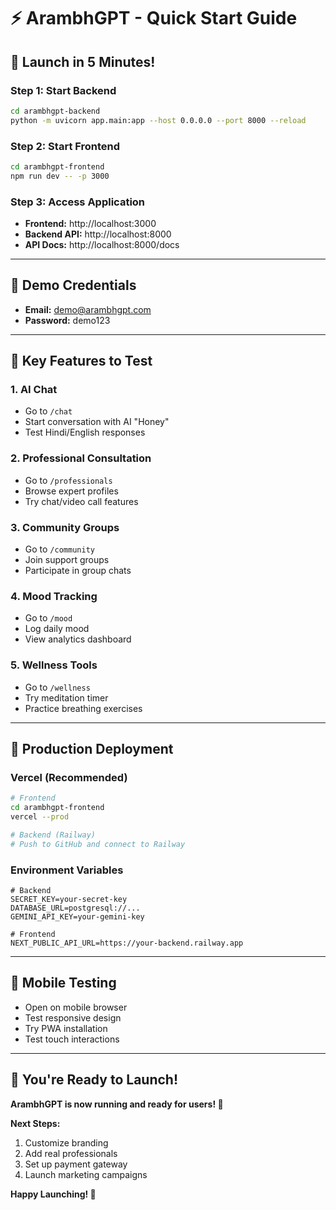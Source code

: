 # ⚡ ArambhGPT - Quick Start Guide

## 🚀 **Launch in 5 Minutes!**

### **Step 1: Start Backend**
```bash
cd arambhgpt-backend
python -m uvicorn app.main:app --host 0.0.0.0 --port 8000 --reload
```

### **Step 2: Start Frontend**
```bash
cd arambhgpt-frontend  
npm run dev -- -p 3000
```

### **Step 3: Access Application**
- **Frontend:** http://localhost:3000
- **Backend API:** http://localhost:8000
- **API Docs:** http://localhost:8000/docs

---

## 🎯 **Demo Credentials**
- **Email:** demo@arambhgpt.com
- **Password:** demo123

---

## 🌟 **Key Features to Test**

### **1. AI Chat** 
- Go to `/chat`
- Start conversation with AI "Honey"
- Test Hindi/English responses

### **2. Professional Consultation**
- Go to `/professionals`
- Browse expert profiles
- Try chat/video call features

### **3. Community Groups**
- Go to `/community`
- Join support groups
- Participate in group chats

### **4. Mood Tracking**
- Go to `/mood`
- Log daily mood
- View analytics dashboard

### **5. Wellness Tools**
- Go to `/wellness`
- Try meditation timer
- Practice breathing exercises

---

## 🔧 **Production Deployment**

### **Vercel (Recommended)**
```bash
# Frontend
cd arambhgpt-frontend
vercel --prod

# Backend (Railway)
# Push to GitHub and connect to Railway
```

### **Environment Variables**
```env
# Backend
SECRET_KEY=your-secret-key
DATABASE_URL=postgresql://...
GEMINI_API_KEY=your-gemini-key

# Frontend  
NEXT_PUBLIC_API_URL=https://your-backend.railway.app
```

---

## 📱 **Mobile Testing**
- Open on mobile browser
- Test responsive design
- Try PWA installation
- Test touch interactions

---

## 🎉 **You're Ready to Launch!**

**ArambhGPT is now running and ready for users! 🚀**

**Next Steps:**
1. Customize branding
2. Add real professionals
3. Set up payment gateway
4. Launch marketing campaigns

**Happy Launching! 🌟**